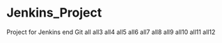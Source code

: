 # Jenkins_Project
Project for Jenkins end Git
all
all3
all4
all5
all6
all7
all8
all9
all10
all11
all12
